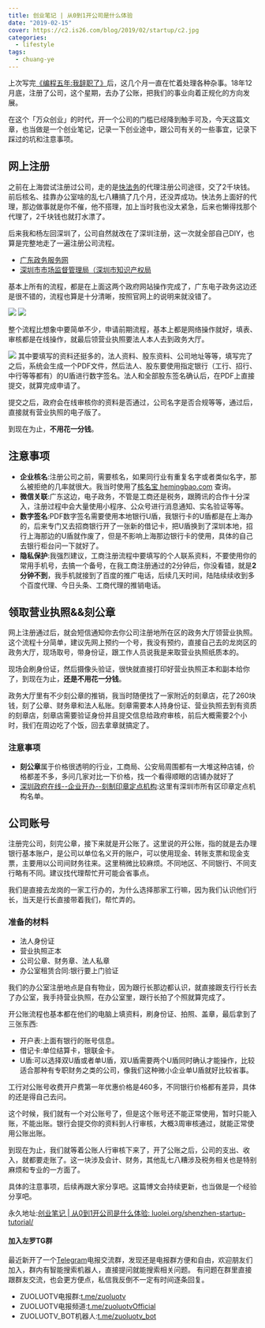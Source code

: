 ```yaml
---
title: 创业笔记 | 从0到1开公司是什么体验
date: "2019-02-15"
cover: https://c2.is26.com/blog/2019/02/startup/c2.jpg
categories:
  - lifestyle
tags:
  - chuang-ye
---
```


上次写完[《编程五年:我辞职了》](https://luolei.org/new-journey/)后，这几个月一直在忙着处理各种杂事。18年12月底，注册了公司，这个星期，去办了公账，把我们的事业向着正规化的方向发展。

在这个「万众创业」的时代，开一个公司的门槛已经降到触手可及，今天这篇文章，也当做是一个创业笔记，记录一下创业途中，跟公司有关的一些事宜，记录下踩过的坑和注意事项。

## 网上注册

之前在上海尝试注册过公司，走的是[快法务](https://www.kuaifawu.com/)的代理注册公司途径，交了2千块钱。前后核名、挂靠办公室啥的乱七八糟搞了几个月，还没弄成功。快法务上面好的代理，那边做事就是你不催，他不搭理，加上当时我也没太紧急，后来也懒得找那个代理了，2千块钱也就打水漂了。

后来我和杨左回深圳了，公司自然就改在了深圳注册，这一次就全部自己DIY，也算是完整地走了一遍注册公司流程。

- [广东政务服务网](https://www.gdzwfw.gov.cn/)
- [深圳市市场监督管理局（深圳市知识产权局](https://app03.szmqs.gov.cn/psout/jsp/gcloud/pubservice/network/login.jsp)

基本上所有的流程，都是在上面这两个政府网站操作完成了，广东电子政务这边还是很不错的，流程也算是十分清晰，按照官网上的说明来就没错了。

![](https://c2.is26.com/blog/2019/02/startup/c1.jpg) ![](https://c2.is26.com/blog/2019/02/startup/c2.jpg)

整个流程比想象中要简单不少，申请前期流程，基本上都是网络操作就好，填表、审核都是在线操作，就最后领营业执照要法人本人去到政务大厅。

![](https://c2.is26.com/blog/2019/02/startup/c3.jpg) 其中要填写的资料还挺多的，法人资料、股东资料、公司地址等等，填写完了之后，系统会生成一个PDF文件，然后法人、股东要使用指定银行（工行、招行、中行等等都有）的U盾进行数字签名。法人和全部股东签名确认后，在PDF上直接提交，就算完成申请了。

提交之后，政府会在线审核你的资料是否通过，公司名字是否合规等等，通过后，直接就有营业执照的电子版了。

到现在为止，**不用花一分钱**。

## 注意事项

- **企业核名**:注册公司之前，需要核名，如果同行业有重复名字或者类似名字，那么被拒绝的几率就很大。我当时使用了[核名宝 hemingbao.com](https://www.hemingbao.com/detail.html) 查询。
- **微信关联**:广东这边，电子政务，不管是工商还是税务，跟腾讯的合作十分深入，注册过程中会大量使用小程序、公众号进行消息通知、实名验证等等。
- **数字签名**:PDF数字签名需要使用本地银行U盾，我银行卡的U盾都是在上海办的，后来专门又去招商银行开了一张新的借记卡，把U盾换到了深圳本地，招行上海那边的U盾就作废了，但是不影响上海那边银行卡的使用，具体的自己去银行柜台问一下就好了。
- **隐私保护**:我强烈建议，工商注册流程中要填写的个人联系资料，不要使用你的常用手机号，去搞一个备号，在我工商注册通过的2分钟后，你没看错，就是**2分钟不到**，我手机就接到了百度的推广电话，后续几天时间，陆陆续续收到多个百度代理、今日头条、工商代理的推销电话。

## 领取营业执照&&刻公章

网上注册通过后，就会短信通知你去你公司注册地所在区的政务大厅领营业执照。这个流程十分简单，建议先网上预约一个号，我没有预约，直接自己去的龙岗区的政务大厅，现场取号，带身份证，跟工作人员说我是来取营业执照纸质本的。

现场会刷身份证，然后摄像头验证，很快就直接打印好营业执照正本和副本给你了，到现在为止，**还是不用花一分钱**。

政务大厅里有不少刻公章的推销，我当时随便找了一家附近的刻章店，花了260块钱，刻了公章、财务章和法人私账。刻章需要本人持身份证、营业执照去到有资质的刻章店，刻章店需要验证身份并且提交信息给政府审核，前后大概需要2个小时，我们在周边吃了个饭，回去拿章就搞定了。

### 注意事项

- **刻公章**属于价格很透明的行业，工商局、公安局周围都有一大堆这种店铺，价格都差不多，多问几家对比一下价格，找一个看得顺眼的店铺办就好了
- [深圳政府在线--企业开办--刻制印章定点机构](https://www.sz.gov.cn/qykbfwzt/kzyzsp/ddjg/):这里有深圳市所有区印章定点机构名单。

## 公司账号

注册完公司，刻完公章，接下来就是开公账了。这里说的开公账，指的就是去办理银行基本账户，是公司以单位名义开的账户，可以使用现金、转账支票和现金支票，主要用以公司间财务往来。这里稍微比较麻烦。不同地区、不同银行、不同支行略有不同。建议找代理帮忙开可能会省事点。

我们是直接去龙岗的一家工行办的，为什么选择那家工行嘛，因为我们认识他们行长，当天是行长直接带着我们，帮忙弄的。

### 准备的材料

- 法人身份证
- 营业执照正本
- 公司公章、财务章、法人私章
- 办公室租赁合同:银行要上门验证

我们的办公室注册地点是自有物业，因为跟行长那边都认识，就直接跟支行行长去了办公室，我手持营业执照，在办公室里，跟行长拍了个照就算完成了。

开公账流程也基本都在他们的电脑上填资料，刷身份证、拍照、盖章，最后拿到了三张东西:

- 开户表:上面有银行的账号信息。
- 借记卡:单位结算卡，银联金卡。
- U盾:可以选择双U盾或者单U盾，双U盾需要两个U盾同时确认才能操作，比较适合那种有专职财务之类的公司，像我们这种微小企业单U盾就好比较省事。

工行对公账号收费开户费第一年优惠价格是460多，不同银行价格都有差异，具体的还是得自己去问。

这个时候，我们就有一个对公账号了，但是这个账号还不能正常使用，暂时只能入账，不能出账。银行会提交你的资料到人行审核，大概3周审核通过，就能正常使用公账出账。

到现在为止，我们就等着公账人行审核下来了，开了公账之后，公司的支出、收入，就都要走账了。这一块涉及会计、财务，其他乱七八糟涉及税务相关也是特别麻烦和专业的一方面了。

具体的注意事项，后续再跟大家分享吧。这篇博文会持续更新，也当做是一个经验分享吧。

永久地址:[创业笔记 | 从0到1开公司是什么体验: luolei.org/shenzhen-startup-tutorial/](https://luolei.org/shenzhen-startup-tutorial/)

#### 加入左罗TG群

最近新开了一个[Telegram](https://telegram.org)电报交流群，发现还是电报群方便和自由，欢迎朋友们加入，群内有智能搜索机器人，直接提问就能搜索相关问题。 有问题在群里直接跟群友交流，也会更方便点，私信我反倒不一定有时间逐条回复。

- ZUOLUOTV电报群:[t.me/zuoluotv](https://t.me/zuoluotv)
- ZUOLUOTV电报频道:[t.me/zuoluotvOfficial](https://t.me/zuoluotvofficial)
- ZUOLUOTV_BOT机器人:[t.me/zuoluotv_bot](https://t.me/zuoluotv_bot)
